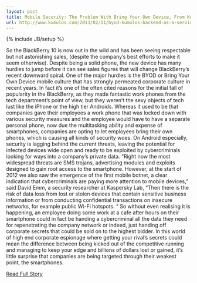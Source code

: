 ---layout: posttitle: Mobile Security: The Problem With Bring Your Own Device, From Kumulosurl: http://www.kumulos.com/2013/02/11/byod-kumulos-backend-as-a-service/---{% include JB/setup %}<p>  So the BlackBerry 10 is now out in the wild and has been seeing respectable but not astonishing sales, (despite the company’s best efforts to make it seem otherwise).  Despite being a solid phone, the new device has many hurdles to jump before it can see sales figures that will change BlackBerry’s recent downward spiral.  One of the major hurdles is the BYOD or Bring Your Own Device mobile culture that has strongly permeated corporate culture in recent years.  In fact it’s one of the often cited reasons for the initial fall of popularity in the BlackBerry, as they made fantastic work phones from the tech department’s point of view, but they weren’t the sexy objects of tech lust like the iPhone or the high tier Androids.  Whereas it used to be that companies gave their employees a work phone that was locked down with various security measures and the employee would have to have a separate personal phone, now due the multitasking ability and expense of smartphones, companies are opting to let employees bring their own phones, which is causing all kinds of security woes.  On Android especially, security is lagging behind the current threats, leaving the potential for infected devices wide open and ready to be exploited by cybercriminals looking for ways into a company’s private data.  “Right now the most widespread threats are SMS trojans, advertising modules and exploits designed to gain root access to the smartphone.  However, at the start of 2012 we also saw the emergence of the first mobile botnet, a clear indication that cybercriminals are paying more attention to mobile devices,” said David Emm, a security researcher at Kaspersky Lab, “Then there is the risk of data loss from lost or stolen devices that contain sensitive business information or from conducting confidential transactions on insecure networks, for example public Wi-Fi hotspots.  ”
 So without even realising it is happening, an employee doing some work at a cafe after hours on their smartphone could in fact be handing a cybercriminal all the data they need for repenetrating the company network or indeed, just handing off corporate secrets that could be sold on to the highest bidder.  In this world of high end corporate espionage where getting your rival’s secrets could mean the difference between being kicked out of the competitive running and managing to keep your edge and billions of dollars lost or gained, it’s little surprise that companies are being targeted through their weakest point, the smartphones.<br /><p><a href="http://www.kumulos.com/2013/02/11/byod-kumulos-backend-as-a-service/">Read Full Story</a></p>